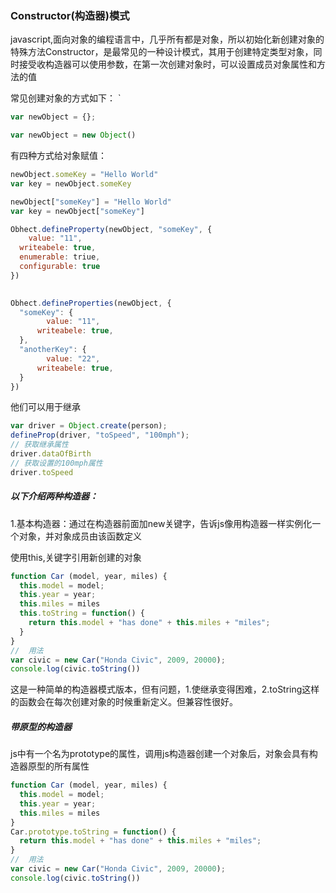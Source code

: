 ### Constructor(构造器)模式

​	javascript,面向对象的编程语言中，几乎所有都是对象，所以初始化新创建对象的特殊方法Constructor，是最常见的一种设计模式，其用于创建特定类型对象，同时接受收构造器可以使用参数，在第一次创建对象时，可以设置成员对象属性和方法的值

常见创建对象的方式如下：
`

```javascript
var newObject = {};
```

```javascript
var newObject = new Object()
```

有四种方式给对象赋值：



```javascript
newObject.someKey = "Hello World"
var key = newObject.someKey
```

```javascript
newObject["someKey"] = "Hello World"
var key = newObject["someKey"]
```

```javascript
Obhect.defineProperty(newObject, "someKey", {
	value: "11",
  writeabele: true,
  enumerable: triue,
  configurable: true
})
 
```

```javascript
Obhect.defineProperties(newObject, {
  "someKey": {
		value: "11",
	  writeabele: true,
  },
  "anotherKey": {
		value: "22",
	  writeabele: true,
  }
})
```

他们可以用于继承

```javascript
var driver = Object.create(person);
defineProp(driver, "toSpeed", "100mph");
// 获取继承属性
driver.dataOfBirth
// 获取设置的100mph属性
driver.toSpeed
```

##### 以下介绍两种构造器：

1.基本构造器：通过在构造器前面加new关键字，告诉js像用构造器一样实例化一个对象，并对象成员由该函数定义

使用this,关键字引用新创建的对象

```javascript
function Car (model, year, miles) {
  this.model = model;
  this.year = year;
  this.miles = miles
  this.toString = function() {
    return this.model + "has done" + this.miles + "miles";
  }
}
//  用法
var civic = new Car("Honda Civic", 2009, 20000);
console.log(civic.toString())
```

这是一种简单的构造器模式版本，但有问题，1.使继承变得困难，2.toString这样的函数会在每次创建对象的时候重新定义。但兼容性很好。

##### 带原型的构造器

js中有一个名为prototype的属性，调用js构造器创建一个对象后，对象会具有构造器原型的所有属性

```javascript
function Car (model, year, miles) {
  this.model = model;
  this.year = year;
  this.miles = miles
}
Car.prototype.toString = function() {
  return this.model + "has done" + this.miles + "miles";
}
//  用法
var civic = new Car("Honda Civic", 2009, 20000);
console.log(civic.toString())
```

##### 

